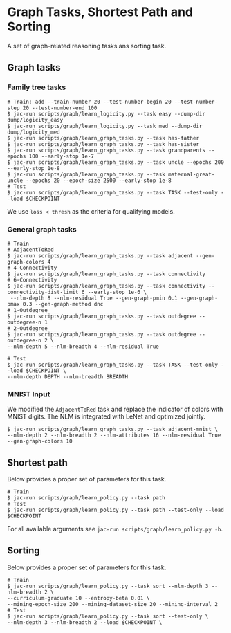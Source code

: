 # Graph Tasks, Shortest Path and Sorting

A set of graph-related reasoning tasks ans sorting task.

## Graph tasks

### Family tree tasks
``` shell
# Train: add --train-number 20 --test-number-begin 20 --test-number-step 20 --test-number-end 100
$ jac-run scripts/graph/learn_logicity.py --task easy --dump-dir dump/logicity_easy
$ jac-run scripts/graph/learn_logicity.py --task med --dump-dir dump/logicity_med
$ jac-run scripts/graph/learn_graph_tasks.py --task has-father
$ jac-run scripts/graph/learn_graph_tasks.py --task has-sister
$ jac-run scripts/graph/learn_graph_tasks.py --task grandparents --epochs 100 --early-stop 1e-7
$ jac-run scripts/graph/learn_graph_tasks.py --task uncle --epochs 200 --early-stop 1e-8
$ jac-run scripts/graph/learn_graph_tasks.py --task maternal-great-uncle --epochs 20 --epoch-size 2500 --early-stop 1e-8
# Test
$ jac-run scripts/graph/learn_graph_tasks.py --task TASK --test-only --load $CHECKPOINT
```
We use `loss < thresh` as the criteria for qualifying models.

### General graph tasks
``` shell
# Train
# AdjacentToRed
$ jac-run scripts/graph/learn_graph_tasks.py --task adjacent --gen-graph-colors 4
# 4-Connectivity
$ jac-run scripts/graph/learn_graph_tasks.py --task connectivity
# 6-Connectivity
$ jac-run scripts/graph/learn_graph_tasks.py --task connectivity --connectivity-dist-limit 6 --early-stop 1e-6 \
 --nlm-depth 8 --nlm-residual True --gen-graph-pmin 0.1 --gen-graph-pmax 0.3 --gen-graph-method dnc
# 1-Outdegree
$ jac-run scripts/graph/learn_graph_tasks.py --task outdegree --outdegree-n 1
# 2-Outdegree
$ jac-run scripts/graph/learn_graph_tasks.py --task outdegree --outdegree-n 2 \
--nlm-depth 5 --nlm-breadth 4 --nlm-residual True

# Test
$ jac-run scripts/graph/learn_graph_tasks.py --task TASK --test-only --load $CHECKPOINT \
--nlm-depth DEPTH --nlm-breadth BREADTH
```

### MNIST Input
We modified the `AdjacentToRed` task and replace the indicator of colors with MNIST digits. The NLM is integrated with LeNet and optimized jointly.

``` shell
$ jac-run scripts/graph/learn_graph_tasks.py --task adjacent-mnist \
--nlm-depth 2 --nlm-breadth 2 --nlm-attributes 16 --nlm-residual True --gen-graph-colors 10
```

## Shortest path

Below provides a proper set of parameters for this task.
``` shell
# Train
$ jac-run scripts/graph/learn_policy.py --task path
# Test
$ jac-run scripts/graph/learn_policy.py --task path --test-only --load $CHECKPOINT
```
For all available arguments see `jac-run scripts/graph/learn_policy.py -h`.

## Sorting

Below provides a proper set of parameters for this task.
``` shell
# Train
$ jac-run scripts/graph/learn_policy.py --task sort --nlm-depth 3 --nlm-breadth 2 \
--curriculum-graduate 10 --entropy-beta 0.01 \
--mining-epoch-size 200 --mining-dataset-size 20 --mining-interval 2
# Test
$ jac-run scripts/graph/learn_policy.py --task sort --test-only \
--nlm-depth 3 --nlm-breadth 2 --load $CHECKPOINT \
```
